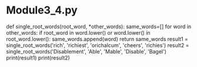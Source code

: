 # Module3_4.py
def single_root_words(root_word, *other_words):
    same_words=[]
    for word in other_words:
        if root_word in word.lower() or word.lower() in root_word.lower():
            same_words.append(word)
    return same_words
result1 = single_root_words('rich', 'richiest', 'orichalcum', 'cheers', 'richies')
result2 = single_root_words('Disablement', 'Able', 'Mable', 'Disable', 'Bagel')
print(result1)
print(result2)
